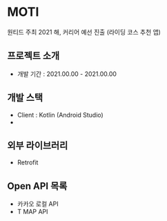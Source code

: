 # MOTI
원티드 주최 2021 해, 커리어 예선 진출 (라이딩 코스 추천 앱)


## 프로젝트 소개 
- 개발 기간 : 2021.00.00 - 2021.00.00

## 개발 스택 
- Client : Kotlin (Android Studio)
- 

## 외부 라이브러리 
- Retrofit


## Open API 목록 
- 카카오 로컬 API
- T MAP API
